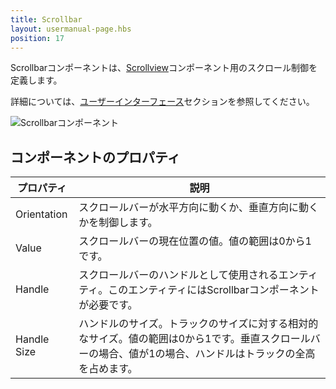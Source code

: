 ```yaml
---
title: Scrollbar
layout: usermanual-page.hbs
position: 17
---
```


Scrollbarコンポーネントは、[Scrollview][1]コンポーネント用のスクロール制御を定義します。

詳細については、[ユーザーインターフェース][2]セクションを参照してください。

![Scrollbarコンポーネント][3]

## コンポーネントのプロパティ

| プロパティ    | 説明 |
|-------------|-------------|
| Orientation | スクロールバーが水平方向に動くか、垂直方向に動くかを制御します。 |
| Value       | スクロールバーの現在位置の値。値の範囲は0から1です。 |
| Handle      | スクロールバーのハンドルとして使用されるエンティティ。このエンティティにはScrollbarコンポーネントが必要です。 |
| Handle Size | ハンドルのサイズ。トラックのサイズに対する相対的なサイズ。値の範囲は0から1です。垂直スクロールバーの場合、値が1の場合、ハンドルはトラックの全高を占めます。 |

[1]: /user-manual/packs/components/scrollview
[2]: /user-manual/user-interface
[3]: /images/user-manual/scenes/components/component-scrollbar.png
